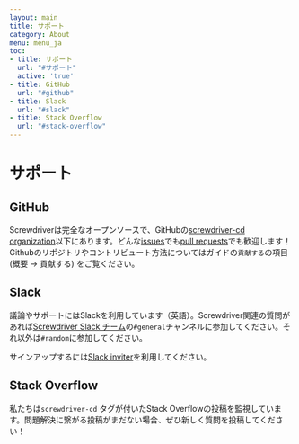 ```yaml
---
layout: main
title: サポート
category: About
menu: menu_ja
toc:
- title: サポート
  url: "#サポート"
  active: 'true'
- title: GitHub
  url: "#github"
- title: Slack
  url: "#slack"
- title: Stack Overflow
  url: "#stack-overflow"
---
```


# サポート

## GitHub

Screwdriverは完全なオープンソースで、GitHubの[screwdriver-cd organization](https://github.com/screwdriver-cd)以下にあります。どんな[issues](https://github.com/screwdriver-cd/screwdriver/issues)でも[pull requests](https://github.com/screwdriver-cd/screwdriver/pulls)でも歓迎します！
Githubのリポジトリやコントリビュート方法についてはガイドの`貢献する`の項目 (概要 -> 貢献する) をご覧ください。

## Slack

議論やサポートにはSlackを利用しています（英語）。Screwdriver関連の質問があれば[Screwdriver Slack チーム](https://screwdriver-cd.slack.com)の`#general`チャンネルに参加してください。それ以外は`#random`に参加してください。

サインアップするには[Slack inviter](http://slack.screwdriver.cd)を利用してください。

## Stack Overflow

私たちは`screwdriver-cd`
タグが付いたStack Overflowの投稿を監視しています。問題解決に繋がる投稿がまだない場合、ぜひ新しく質問を投稿してください！
